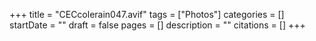 +++
title = "CECcolerain047.avif"
tags = ["Photos"]
categories = []
startDate = ""
draft = false
pages = []
description = ""
citations = []
+++
